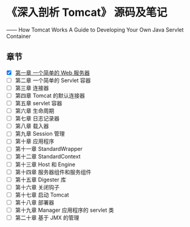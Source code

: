 # 《深入剖析 Tomcat》 源码及笔记

—— How Tomcat Works A Guide to Developing Your Own Java Servlet Container

## 章节
- [x] [第一章 一个简单的 Web 服务器](https://github.com/chxcode/HowTomcatWorks/tree/master/src/ex01/pyrmont)
- [ ] 第二章 一个简单的 Servlet 容器
- [ ] 第三章 连接器
- [ ] 第四章 Tomcat 的默认连接器
- [ ] 第五章 servlet 容器
- [ ] 第六章 生命周期
- [ ] 第七章 日志记录器
- [ ] 第八章 载入器
- [ ] 第九章 Session 管理
- [ ] 第十章 应用程序
- [ ] 第十一章 StandardWrapper
- [ ] 第十二章 StandardContext
- [ ] 第十三章 Host 和 Engine
- [ ] 第十四章 服务器组件和服务组件
- [ ] 第十五章 Digester 库
- [ ] 第十六章 关闭钩子
- [ ] 第十七章 启动 Tomcat
- [ ] 第十八章 部署器
- [ ] 第十九章 Manager 应用程序的 servlet 类
- [ ] 第二十章 基于 JMX 的管理

